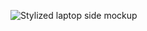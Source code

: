 ![Stylized laptop side mockup](https://github.com/user-attachments/assets/9ea4983c-9874-4a80-be91-eb2173bae19e)
